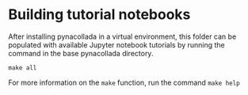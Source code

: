 # Building tutorial notebooks

After installing pynacollada in a virtual environment, this folder can be populated with available Jupyter notebook tutorials by running the command in the base pynacollada directory.

```shell
make all
```

For more information on the `make` function, run the command `make help`